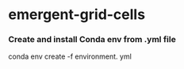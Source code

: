 # emergent-grid-cells

### Create and install Conda env from .yml file
conda env create -f environment. yml
